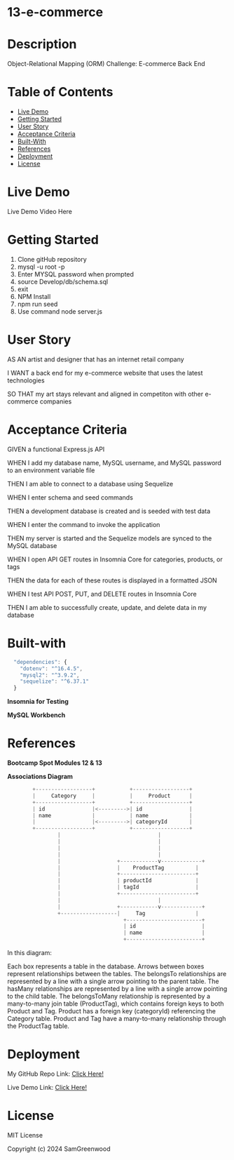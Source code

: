 # 13-e-commerce

# Description 

Object-Relational Mapping (ORM) Challenge: E-commerce Back End

# Table of Contents

- [Live Demo](#live-demo)
- [Getting Started](#getting-started)
- [User Story](#user-story)
- [Acceptance Criteria](#acceptance-criteria)
- [Built-With](#built-with)
- [References](#references)
- [Deployment](#deployment)
- [License](#license)

# Live Demo

Live Demo Video Here

# Getting Started

1. Clone gitHub repository
2. mysql -u root -p 
3. Enter MYSQL password when prompted
4. source Develop/db/schema.sql
5. exit
6. NPM Install
7. npm run seed
8. Use command node server.js

# User Story

AS AN artist and designer that has an internet retail company

I WANT a back end for my e-commerce website that uses the latest technologies

SO THAT my art stays relevant and aligned in competiton with other e-commerce companies

# Acceptance Criteria

GIVEN a functional Express.js API

WHEN I add my database name, MySQL username, and MySQL password to an environment variable file

THEN I am able to connect to a database using Sequelize

WHEN I enter schema and seed commands

THEN a development database is created and is seeded with test data

WHEN I enter the command to invoke the application

THEN my server is started and the Sequelize models are synced to the MySQL database

WHEN I open API GET routes in Insomnia Core for categories, products, or tags

THEN the data for each of these routes is displayed in a formatted JSON

WHEN I test API POST, PUT, and DELETE routes in Insomnia Core

THEN I am able to successfully create, update, and delete data in my database

# Built-with

```javascript
  "dependencies": {
    "dotenv": "^16.4.5",
    "mysql2": "^3.9.2",
    "sequelize": "^6.37.1"
  }
```
**Insomnia for Testing**

**MySQL Workbench**

# References

**Bootcamp Spot Modules 12 & 13**

**Associations Diagram**

```java
        +------------------+           +------------------+
        |     Category     |           |     Product      |
        +------------------+           +------------------+
        | id               |<--------->| id               |
        | name             |           | name             |
        |                  |<--------->| categoryId       |
        +------------------+           +------------------+
                |                               |
                |                               |
                |                               |
                |                               |
                |                  +------------v-------------+
                |                  |    ProductTag          |
                |                  +------------------------+
                |                  | productId              |
                |                  | tagId                  |
                |                  +------------------------+
                |                               |
                |                  +------------v-------------+
                +------------------|     Tag                |
                                     +------------------------+
                                     | id                     |
                                     | name                   |
                                     +------------------------+
```
In this diagram:

Each box represents a table in the database.
Arrows between boxes represent relationships between the tables.
The belongsTo relationships are represented by a line with a single arrow pointing to the parent table.
The hasMany relationships are represented by a line with a single arrow pointing to the child table.
The belongsToMany relationship is represented by a many-to-many join table (ProductTag), which contains foreign keys to both Product and Tag.
Product has a foreign key (categoryId) referencing the Category table.
Product and Tag have a many-to-many relationship through the ProductTag table.


# Deployment

My GitHub Repo Link: [Click Here!](https://)

Live Demo Link: [Click Here!](https://)

# License

MIT License

Copyright (c) 2024 SamGreenwood